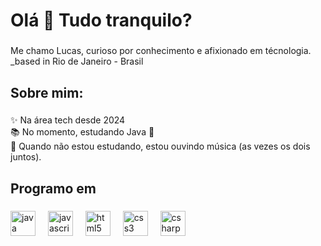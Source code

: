 <h1 align="left">Olá 👋 Tudo tranquilo?</h1>

###

<p align="left">Me chamo Lucas, curioso por conhecimento e afixionado em técnologia. <br>_based in Rio de Janeiro - Brasil</p>

###

<h2 align="left">Sobre mim:</h2>

###

<p align="left">✨ Na área tech desde 2024<br>📚 No momento, estudando Java 🍵<br>🎲 Quando não estou estudando, estou ouvindo música (as vezes os dois juntos).</p>

###

<h2 align="left">Programo em</h2>

###

<div align="left">
  <img src="https://cdn.jsdelivr.net/gh/devicons/devicon/icons/java/java-original.svg" height="40" alt="java logo"  />
  <img width="12" />
  <img src="https://cdn.jsdelivr.net/gh/devicons/devicon/icons/javascript/javascript-original.svg" height="40" alt="javascript logo"  />
  <img width="12" />
  <img src="https://cdn.jsdelivr.net/gh/devicons/devicon/icons/html5/html5-original.svg" height="40" alt="html5 logo"  />
  <img width="12" />
  <img src="https://cdn.jsdelivr.net/gh/devicons/devicon/icons/css3/css3-original.svg" height="40" alt="css3 logo"  />
  <img width="12" />
  <img src="https://cdn.jsdelivr.net/gh/devicons/devicon/icons/csharp/csharp-original.svg" height="40" alt="csharp logo"  />
</div>

###
